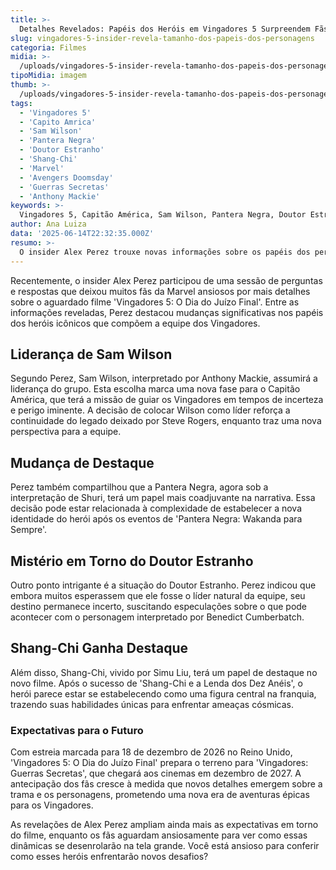 ```yaml
---
title: >-
  Detalhes Revelados: Papéis dos Heróis em Vingadores 5 Surpreendem Fãs
slug: vingadores-5-insider-revela-tamanho-dos-papeis-dos-personagens
categoria: Filmes
midia: >-
  /uploads/vingadores-5-insider-revela-tamanho-dos-papeis-dos-personagens-thumb.webp
tipoMidia: imagem
thumb: >-
  /uploads/vingadores-5-insider-revela-tamanho-dos-papeis-dos-personagens-thumb.webp
tags:
  - 'Vingadores 5'
  - 'Capito Amrica'
  - 'Sam Wilson'
  - 'Pantera Negra'
  - 'Doutor Estranho'
  - 'Shang-Chi'
  - 'Marvel'
  - 'Avengers Doomsday'
  - 'Guerras Secretas'
  - 'Anthony Mackie'
keywords: >-
  Vingadores 5, Capitão América, Sam Wilson, Pantera Negra, Doutor Estranho, Shang-Chi, Marvel, Avengers: Doomsday, Guerras Secretas, Anthony Mackie
author: Ana Luiza
data: '2025-06-14T22:32:35.000Z'
resumo: >-
  O insider Alex Perez trouxe novas informações sobre os papéis dos personagens em 'Vingadores 5: O Dia do Juízo Final'. Sam Wilson, o atual Capitão América, liderará a equipe, enquanto Pantera Negra terá um papel secundário.
---
```


Recentemente, o insider Alex Perez participou de uma sessão de perguntas e respostas que deixou muitos fãs da Marvel ansiosos por mais detalhes sobre o aguardado filme 'Vingadores 5: O Dia do Juízo Final'. Entre as informações reveladas, Perez destacou mudanças significativas nos papéis dos heróis icônicos que compõem a equipe dos Vingadores.

## Liderança de Sam Wilson

Segundo Perez, Sam Wilson, interpretado por Anthony Mackie, assumirá a liderança do grupo. Esta escolha marca uma nova fase para o Capitão América, que terá a missão de guiar os Vingadores em tempos de incerteza e perigo iminente. A decisão de colocar Wilson como líder reforça a continuidade do legado deixado por Steve Rogers, enquanto traz uma nova perspectiva para a equipe.

## Mudança de Destaque

Perez também compartilhou que a Pantera Negra, agora sob a interpretação de Shuri, terá um papel mais coadjuvante na narrativa. Essa decisão pode estar relacionada à complexidade de estabelecer a nova identidade do herói após os eventos de 'Pantera Negra: Wakanda para Sempre'.

## Mistério em Torno do Doutor Estranho

Outro ponto intrigante é a situação do Doutor Estranho. Perez indicou que embora muitos esperassem que ele fosse o líder natural da equipe, seu destino permanece incerto, suscitando especulações sobre o que pode acontecer com o personagem interpretado por Benedict Cumberbatch.

## Shang-Chi Ganha Destaque

Além disso, Shang-Chi, vivido por Simu Liu, terá um papel de destaque no novo filme. Após o sucesso de 'Shang-Chi e a Lenda dos Dez Anéis', o herói parece estar se estabelecendo como uma figura central na franquia, trazendo suas habilidades únicas para enfrentar ameaças cósmicas.

### Expectativas para o Futuro

Com estreia marcada para 18 de dezembro de 2026 no Reino Unido, 'Vingadores 5: O Dia do Juízo Final' prepara o terreno para 'Vingadores: Guerras Secretas', que chegará aos cinemas em dezembro de 2027. A antecipação dos fãs cresce à medida que novos detalhes emergem sobre a trama e os personagens, prometendo uma nova era de aventuras épicas para os Vingadores.

As revelações de Alex Perez ampliam ainda mais as expectativas em torno do filme, enquanto os fãs aguardam ansiosamente para ver como essas dinâmicas se desenrolarão na tela grande. Você está ansioso para conferir como esses heróis enfrentarão novos desafios?
